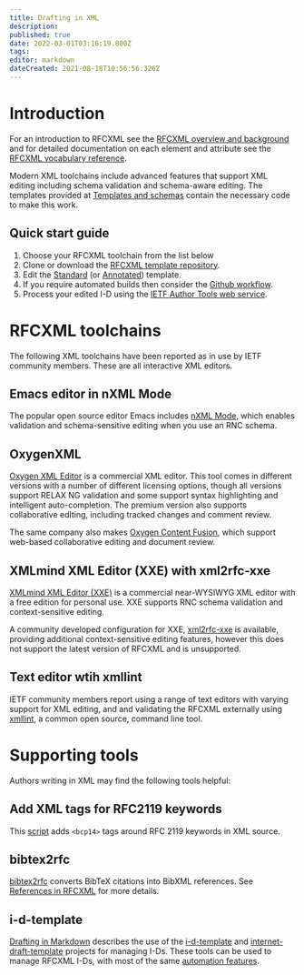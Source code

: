```yaml
---
title: Drafting in XML
description: 
published: true
date: 2022-03-01T03:16:19.800Z
tags: 
editor: markdown
dateCreated: 2021-08-18T10:56:56.326Z
---
```


# Introduction
For an introduction to RFCXML see the [RFCXML overview and background](/rfcxml-overview) and for detailed documentation on each element and attribute see the [RFCXML vocabulary reference](/rfcxml-vocabulary).

Modern XML toolchains include advanced features that support XML editing including schema validation and schema-aware editing.  The templates provided at [Templates and schemas](/templates-and-schemas) contain the necessary code to make this work.

## Quick start guide
1. Choose your RFCXML toolchain from the list below
1. Clone or download the [RFCXML template repository](https://github.com/ietf-authors/rfcxml-templates-and-schemas).
1. Edit the [Standard](https://authors.ietf.org/en/templates-and-schemas#draft-rfcxml-general-template-standard-00xml) (or [Annotated](https://authors.ietf.org/en/templates-and-schemas#draft-rfcxml-general-template-annotated-00xml)) template.
1. If you require automated builds then consider the [Github workflow](https://github.com/martinthomson/i-d-template/blob/main/doc/TEMPLATE.md).
1. Process your edited I-D using the [IETF Author Tools web service](https://author-tools.ietf.org).


# RFCXML toolchains
The following XML toolchains have been reported as in use by IETF community members.  These are all interactive XML editors. 

## Emacs editor in nXML Mode
The popular open source editor Emacs includes [nXML Mode](https://www.gnu.org/software/emacs/manual/html_mono/nxml-mode.html), which enables validation and schema-sensitive editing when you use an RNC schema. 

## OxygenXML
[Oxygen XML Editor](https://www.oxygenxml.com/xml_editor.html) is a commercial XML editor.  This tool comes in different versions with a number of different licensing options, though all versions support RELAX NG validation and some support syntax highlighting and intelligent auto-completion. The premium version also supports collaborative edIting, including tracked changes and comment review.

The same company also makes [Oxygen Content Fusion](https://www.oxygenxml.com/content_fusion.html), which support web-based collaborative editing and document review.
  
## XMLmind XML Editor (XXE) with xml2rfc-xxe
[XMLmind XML Editor (XXE)](https://www.xmlmind.com/xmleditor/) is a commercial near-WYSIWYG XML editor with a free edition for personal use.  XXE supports RNC schema validation and context-sensitive editing.

A community developed configuration for XXE, [xml2rfc-xxe](https://github.com/wkumari/xml2rfc-xxe/) is available, providing additional context-sensitive editing features, however this does not support the latest version of RFCXML and is unsupported.

## Text editor wtih xmllint
IETF community members report using a range of text editors with varying support for XML editing, and and validating the RFCXML externally using [xmllint](http://xmlsoft.org/xmllint.html), a common open source, command line tool.

# Supporting tools
Authors writing in XML may find the following tools helpful:

## Add XML tags for RFC2119 keywords
This [script](https://strayalpha.com/software/rfcxml/lookback-bcp-fix.pl) adds `<bcp14>` tags around RFC 2119 keywords in XML source.

## bibtex2rfc
[bibtex2rfc](https://github.com/yaronf/bibtex2rfc) converts BibTeX citations into BibXML references. See [References in RFCXML](/references-in-rfcxml) for more details.

## i-d-template
[Drafting in Markdown](/drafting-in-markdown#h-3-internet-draft-template-and-i-d-template) describes the use of the [i-d-template](https://github.com/martinthomson/i-d-template) and [internet-draft-template](https://github.com/martinthomson/internet-draft-template) projects for managing I-Ds.  These tools can be used to manage RFCXML I-Ds, with most of the same [automation features](https://github.com/martinthomson/i-d-template/blob/main/doc/FEATURES.md#automation-features).
